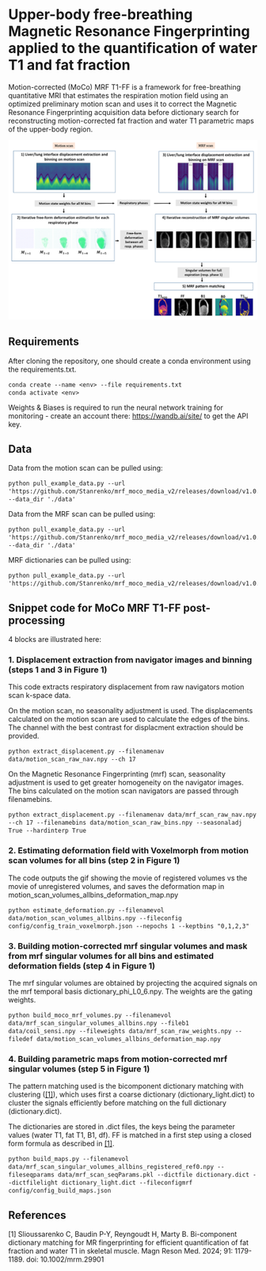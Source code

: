 # Upper-body free-breathing Magnetic Resonance Fingerprinting applied to the quantification of water T1 and fat fraction

Motion-corrected (MoCo) MRF T1-FF is a framework for free-breathing quantitative MRI that estimates the respiration motion field using an optimized preliminary motion scan and uses it to correct the Magnetic Resonance Fingerprinting acquisition data before dictionary search for reconstructing motion-corrected fat fraction and water T1 parametric maps of the upper-body region.

![Alt text](image/Fig1_MoCoFramework_v2_formatted.jpeg?raw=true "Figure 1: MoCo MRF T1-FF framework")


## Requirements

After cloning the repository, one should create a conda environment using the requirements.txt.
```
conda create --name <env> --file requirements.txt
conda activate <env>
```

Weights & Biases is required to run the neural network training for monitoring - create an account there: https://wandb.ai/site/ to get the API key.


## Data

Data from the motion scan can be pulled using:

```
python pull_example_data.py --url 'https://github.com/Stanrenko/mrf_moco_media_v2/releases/download/v1.0.0/inputs_motion.zip' --data_dir './data'
```

Data from the MRF scan can be pulled using:

```
python pull_example_data.py --url 'https://github.com/Stanrenko/mrf_moco_media_v2/releases/download/v1.0.0/inputs_mrf.zip' --data_dir './data'
```

MRF dictionaries can be pulled using:

```
python pull_example_data.py --url 'https://github.com/Stanrenko/mrf_moco_media_v2/releases/download/v1.0.0/dictionaries.zip'
```

## Snippet code for MoCo MRF T1-FF post-processing

4 blocks are illustrated here:

### 1. Displacement extraction from navigator images and binning (steps 1 and 3 in Figure 1)

This code extracts respiratory displacement from raw navigators motion scan k-space data.

On the motion scan, no seasonality adjustment is used. The displacements calculated on the motion scan are used to calculate the edges of the bins.
The channel with the best contrast for displacment extraction should be provided.

```
python extract_displacement.py --filenamenav data/motion_scan_raw_nav.npy --ch 17
```

On the Magnetic Resonance Fingerprinting (mrf) scan, seasonality adjustment is used to get greater homogeneity on the navigator  images. The bins calculated on the motion scan navigators are passed through filenamebins.

```
python extract_displacement.py --filenamenav data/mrf_scan_raw_nav.npy --ch 17 --filenamebins data/motion_scan_raw_bins.npy --seasonaladj True --hardinterp True
```

### 2. Estimating deformation field with Voxelmorph from motion scan volumes for all bins (step 2 in Figure 1)

The code outputs the gif showing the movie of registered volumes vs the movie of unregistered volumes, and saves the deformation map in motion_scan_volumes_allbins_deformation_map.npy

```
python estimate_deformation.py --filenamevol data/motion_scan_volumes_allbins.npy --fileconfig config/config_train_voxelmorph.json --nepochs 1 --keptbins "0,1,2,3"
```

### 3. Building motion-corrected mrf singular volumes and mask from mrf singular volumes for all bins and estimated deformation fields (step 4 in Figure 1)

The mrf singular volumes are obtained by projecting the acquired signals on the mrf temporal basis dictionary_phi_L0_6.npy. The weights are the gating weights. 

```
python build_moco_mrf_volumes.py --filenamevol data/mrf_scan_singular_volumes_allbins.npy --fileb1 data/coil_sensi.npy --fileweights data/mrf_scan_raw_weights.npy --filedef data/motion_scan_volumes_allbins_deformation_map.npy
```


### 4. Building parametric maps from motion-corrected mrf singular volumes (step 5 in Figure 1)

The pattern matching used is the bicomponent dictionary matching with clustering ([[1]](#1)), which uses first a coarse dictionary (dictionary_light.dict) to cluster the signals efficiently before matching on the full dictionary (dictionary.dict).

The dictionaries are stored in .dict files, the keys being the parameter values (water T1, fat T1, B1, df). FF is matched in a first step using a closed form formula as described in [[1]](#1).

```
python build_maps.py --filenamevol data/mrf_scan_singular_volumes_allbins_registered_ref0.npy --fileseqparams data/mrf_scan_seqParams.pkl --dictfile dictionary.dict --dictfilelight dictionary_light.dict --fileconfigmrf config/config_build_maps.json 
```

## References
<a id="1">[1]</a> 
Slioussarenko C, Baudin P-Y, Reyngoudt H, Marty B. Bi-component dictionary matching for MR fingerprinting for efficient quantification of fat fraction and water T1 in skeletal muscle. Magn Reson Med. 2024; 91: 1179-1189. doi: 10.1002/mrm.29901